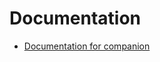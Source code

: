 <!-- TITLE: Bitfocus -->
<!-- SUBTITLE: The documentation archive for all software provided by Bitfocus -->
# Documentation
* [Documentation for companion](/companion)
